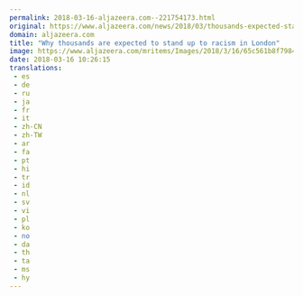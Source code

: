 ```yaml
---
permalink: 2018-03-16-aljazeera.com--221754173.html
original: https://www.aljazeera.com/news/2018/03/thousands-expected-stand-racism-london-180316011822511.html
domain: aljazeera.com
title: "Why thousands are expected to stand up to racism in London"
image: https://www.aljazeera.com/mritems/Images/2018/3/16/65c561b8f7984a79ae8cffd49fc6ee2d_18.jpg
date: 2018-03-16 10:26:15
translations: 
 - es
 - de
 - ru
 - ja
 - fr
 - it
 - zh-CN
 - zh-TW
 - ar
 - fa
 - pt
 - hi
 - tr
 - id
 - nl
 - sv
 - vi
 - pl
 - ko
 - no
 - da
 - th
 - ta
 - ms
 - hy
---
```


